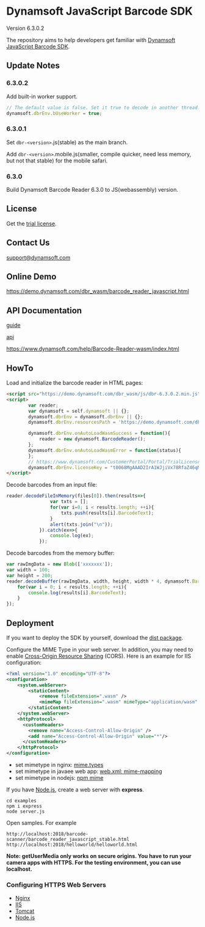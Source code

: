 # Dynamsoft JavaScript Barcode SDK

Version 6.3.0.2

The repository aims to help developers get familiar with [Dynamsoft JavaScript Barcode SDK](https://www.dynamsoft.com/Products/barcode-recognition-javascript.aspx).

## Update Notes

### 6.3.0.2

Add built-in worker support.

```js
// The default value is false. Set it true to decode in another thread. By this way, UI would not stuck.
dynamsoft.dbrEnv.bUseWorker = true;
```

### 6.3.0.1

Set `dbr-<version>`.js(stable) as the main branch.

Add `dbr-<version>`.mobile.js(smaller, compile quicker, need less memory, but not that stable) for the mobile safari.

### 6.3.0

Build Dynamsoft Barcode Reader 6.3.0 to JS(webassembly) version.

## License
Get the [trial license](https://www.dynamsoft.com/CustomerPortal/Portal/Triallicense.aspx).

## Contact Us
<support@dynamsoft.com>

## Online Demo
https://demo.dynamsoft.com/dbr_wasm/barcode_reader_javascript.html

## API Documentation

[guide](https://github.com/dynamsoft-dbr/javascript-barcode/blob/master/documents/guide-original.md)

[api](https://github.com/dynamsoft-dbr/javascript-barcode/blob/master/documents/api-original.md)

https://www.dynamsoft.com/help/Barcode-Reader-wasm/index.html

## HowTo
Load and initialize the barcode reader in HTML pages:

```html
<script src="https://demo.dynamsoft.com/dbr_wasm/js/dbr-6.3.0.2.min.js"></script>
<script>
        var reader;
        var dynamsoft = self.dynamsoft || {};
        dynamsoft.dbrEnv = dynamsoft.dbrEnv || {};
        dynamsoft.dbrEnv.resourcesPath = 'https://demo.dynamsoft.com/dbr_wasm/js/';

        dynamsoft.dbrEnv.onAutoLoadWasmSuccess = function(){
            reader = new dynamsoft.BarcodeReader();
        };
        dynamsoft.dbrEnv.onAutoLoadWasmError = function(status){
        };
        // https://www.dynamsoft.com/CustomerPortal/Portal/TrialLicense.aspx
        dynamsoft.dbrEnv.licenseKey = "t0068MgAAAD2IrA1WJjiVx78RfaZ46qMyCY8DaqpvAD57z5QWkwVQkVwZEf7lE+M2QYbnPx9Fu/aFvCL1mz0Kh2YK0milUng=";
</script>
```

Decode barcodes from an input file:

```javascript
reader.decodeFileInMemory(files[0]).then(results=>{
                var txts = [];
                for(var i=0; i < results.length; ++i){
                    txts.push(results[i].BarcodeText);
                }
                alert(txts.join("\n"));
            }).catch(ex=>{
                console.log(ex);
            });
```

Decode barcodes from the memory buffer:

```javascript
var rawImgData = new Blob(['xxxxxxx']);
var width = 100;
var height = 200;
reader.decodeBuffer(rawImgData, width, height, width * 4, dynamsoft.BarcodeReader.EnumImagePixelFormat.IPF_ARGB_8888).then(results=>{
    for(var i = 0; i < results.length; ++i){
        console.log(results[i].BarcodeText);
    }
});
```

## Deployment
If you want to deploy the SDK by yourself, download the [dist package](https://www.dynamsoft.com/Downloads/Dynamic-Barcode-Reader-Download.aspx?edition=js).

Configure the MIME Type in your web server. In addition, you may need to enable [Cross-Origin Resource Sharing](https://developer.mozilla.org/en-US/docs/Web/HTTP/CORS) (CORS). Here is an example for IIS configuration:

```xml
<?xml version="1.0" encoding="UTF-8"?>
<configuration>
    <system.webServer>
        <staticContent>
            <remove fileExtension=".wasm" />
            <mimeMap fileExtension=".wasm" mimeType="application/wasm" />
        </staticContent>
    </system.webServer>
    <httpProtocol>
      <customHeaders>
        <remove name="Access-Control-Allow-Origin" />
        <add name="Access-Control-Allow-Origin" value="*"/>
      </customHeaders>
    </httpProtocol>
</configuration>
```

- set mimetype in nginx: [mime.types](https://www.nginx.com/resources/wiki/start/topics/examples/full/#mime-types)
- set mimetype in javaee web app: [web.xml: mime-mapping](http://www.java2s.com/Code/JavaAPI/javax.servlet.http/webxmlmimemapping.htm)  
- set mimetype in nodejs: [npm mime](https://github.com/broofa/node-mime)

If you have [Node.js](https://nodejs.org/en/download/), create a web server with **express**.

```
cd examples
npm i express
node server.js
```

Open samples. For example

```
http://localhost:2018/barcode-scanner/barcode_reader_javascript_stable.html
http://localhost:2018/helloworld/helloworld.html
```

**Note: getUserMedia only works on secure origins. You have to run your camera apps with HTTPS. For the testing environment, you can use localhost.**

### Configuring HTTPS Web Servers
- [Nginx](https://nginx.org/en/docs/http/configuring_https_servers.html)
- [IIS](https://aboutssl.org/how-to-create-a-self-signed-certificate-in-iis/)
- [Tomcat](https://dzone.com/articles/setting-ssl-tomcat-5-minutes)
- [Node.js](https://nodejs.org/docs/v0.4.1/api/tls.html)